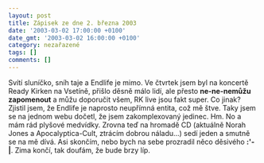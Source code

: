 ```yaml
---
layout: post
title: Zápisek ze dne 2. března 2003
date: '2003-03-02 17:00:00 +0100'
date_gmt: '2003-03-02 16:00:00 +0100'
category: nezařazené
tags: []
comments: []
---
```

<p>Svítí sluníčko, sníh taje a Endlife je
mimo. Ve čtvrtek jsem byl na koncertě Ready Kirken na Vsetíně, přišlo děsně málo
lidí, ale přesto <span style="font-weight:bold">ne-ne-nemůžu zapomenout</span>
a můžu doporučit všem, RK live jsou fakt super. Co jinak? Zjistil jsem, že Endlife je
naprosto neupřímná entita, což mě štve. Taky jsem se na jednom webu dočetl, že
jsem zakomplexovaný jedinec. Hm. No a mám rád plyšové medvídky. Zrovna teď na
hromadě CD (aktuálně Norah Jones a Apocalyptica-Cult, ztrácím dobrou náladu...)
sedí jeden a smutně se na mě dívá. Asi skončím, nebo bych na sebe prozradil něco
děsivého <strong>:'-|</strong>. Zima končí, tak doufám, že bude brzy líp.</p>
